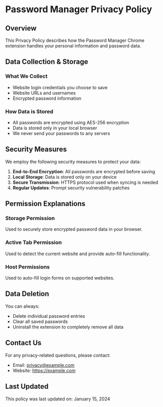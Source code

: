 # Password Manager Privacy Policy

## Overview

This Privacy Policy describes how the Password Manager Chrome extension handles your personal information and password data.

## Data Collection & Storage

### What We Collect
- Website login credentials you choose to save
- Website URLs and usernames  
- Encrypted password information

### How Data is Stored
- All passwords are encrypted using AES-256 encryption
- Data is stored only in your local browser
- We never send your passwords to any servers

## Security Measures

We employ the following security measures to protect your data:

1. **End-to-End Encryption**: All passwords are encrypted before saving
2. **Local Storage**: Data is stored only on your device
3. **Secure Transmission**: HTTPS protocol used when syncing is needed
4. **Regular Updates**: Prompt security vulnerability patches

## Permission Explanations

### Storage Permission
Used to securely store encrypted password data in your browser.

### Active Tab Permission
Used to detect the current website and provide auto-fill functionality.

### Host Permissions
Used to auto-fill login forms on supported websites.

## Data Deletion

You can always:
- Delete individual password entries
- Clear all saved passwords
- Uninstall the extension to completely remove all data

## Contact Us

For any privacy-related questions, please contact:
- Email: privacy@example.com
- Website: https://example.com

## Last Updated

This policy was last updated on: January 15, 2024